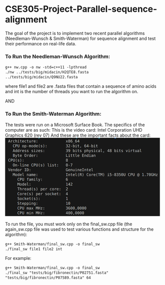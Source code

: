 # CSE305-Project-Parallel-sequence-alignment
The goal of the project is to implement two recent parallel algorithms (Needleman-Wunsch & Smith-Waterman) for sequence alignment and test their performance on real-life data.

### To Run the Needleman-Wunsch Algorithm:

```
g++ nw.cpp -o nw -std=c++11 -lpthread
./nw ../tests/big/midacin/H2QTE8.fasta ../tests/big/midacin/Q9NU22.fasta
```

where file1 and file2 are .fasta files that contain a sequence of amino acids and int is the number of threads you want to run the algorithm on.

AND 

### To Run the Smith-Waterman Algorithm:

The tests were run on a Microsoft Surface Book. The specifics of the computer are as such:
This is the video card: Intel Corporation UHD Graphics 620 (rev 07)
And these are the important facts about the card:
![Card Info](Smith-Waterman/image.png)

To run the file, you must work only on the final_sw.cpp file (the again_sw.cpp file was used to test various functions and structure for the algorithm):

```
g++ Smith-Waterman/final_sw.cpp -o final_sw
./final_sw file1 file2 int
```

For example:

```
g++ Smith-Waterman/final_sw.cpp -o final_sw
./final_sw "tests/big/fibronectin/P02751.fasta" "tests/big/fibronectin/P07589.fasta" 64
``` 
